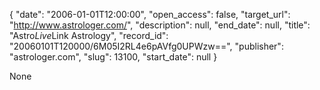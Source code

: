 {
  "date": "2006-01-01T12:00:00", 
  "open_access": false, 
  "target_url": "http://www.astrologer.com/", 
  "description": null, 
  "end_date": null, 
  "title": "Astro*Live*Link Astrology", 
  "record_id": "20060101T120000/6M05I2RL4e6pAVfg0UPWzw==", 
  "publisher": "astrologer.com", 
  "slug": 13100, 
  "start_date": null
}

None